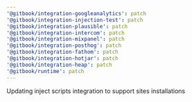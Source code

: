 ```yaml
---
'@gitbook/integration-googleanalytics': patch
'@gitbook/integration-injection-test': patch
'@gitbook/integration-plausible': patch
'@gitbook/integration-intercom': patch
'@gitbook/integration-mixpanel': patch
'@gitbook/integration-posthog': patch
'@gitbook/integration-fathom': patch
'@gitbook/integration-hotjar': patch
'@gitbook/integration-heap': patch
'@gitbook/runtime': patch
---
```


Updating inject scripts integration to support sites installations
